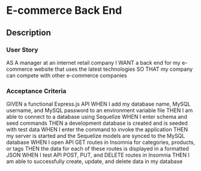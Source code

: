 # E-commerce Back End

## Description

### User Story

AS A manager at an internet retail company I WANT a back end for my e-commerce website that uses the latest technologies SO THAT my company can compete with other e-commerce companies

### Acceptance Criteria

GIVEN a functional Express.js API WHEN I add my database name, MySQL username, and MySQL password to an environment variable file THEN I am able to connect to a database using Sequelize WHEN I enter schema and seed commands THEN a development database is created and is seeded with test data WHEN I enter the command to invoke the application THEN my server is started and the Sequelize models are synced to the MySQL database WHEN I open API GET routes in Insomnia for categories, products, or tags THEN the data for each of these routes is displayed in a formatted JSON WHEN I test API POST, PUT, and DELETE routes in Insomnia THEN I am able to successfully create, update, and delete data in my database

